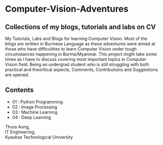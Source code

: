 # Computer-Vision-Adventures

## Collections of my blogs, tutorials and labs on CV

My Tutorials, Labs and Blogs for learning Computer Vision. Most of the blogs are written in Burmese Language as these adventures were aimed at those who have difficulities to learn Computer Vision under tough circumstances happening in Burma/Myanmar. This project might take some times as I have to discuss covering most important topics in Computer Vision field. Being an undergrad student who is still struggling with both practical and theoritical aspects, Comments, Contributions and Suggestions are opened.

## Contents

- 01 : Python Programming
- 02 : Image Processing
- 03 : Machine Learning
- 04 : Deep Learning

Thura Aung, <br />
IT Engineering, <br />
Kyaukse Technological University
